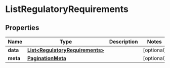 

# ListRegulatoryRequirements


## Properties

Name | Type | Description | Notes
------------ | ------------- | ------------- | -------------
**data** | [**List&lt;RegulatoryRequirements&gt;**](RegulatoryRequirements.md) |  |  [optional]
**meta** | [**PaginationMeta**](PaginationMeta.md) |  |  [optional]



